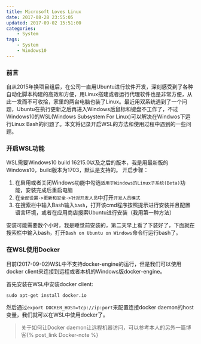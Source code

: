 ```yaml
---
title: Microsoft Loves Linux
date: 2017-08-28 23:55:05
updated: 2017-09-02 15:51:00
categories:
    - System
tags:
    - System
    - Windows10
---
```


### 前言

自从2015年换项目组后，在公司一直用Ubuntu进行软件开发，深刻感受到了各种自动化脚本构建的高效和方便，用Linux搭建或者运行代理软件也是非常方便，从此一发而不可收拾，家里的两台电脑也装了Linux。最近用双系统遇到了一个问题，Ubuntu在执行更新之后再进入Windows后鼠标和键盘不工作了，不过Windows10的WSL(Windows Subsystem For Linux)可以解决在Windwos下运行Linux Bash的问题了。本文将记录开启WSL的方法和使用过程中遇到的一些问题。

<!--more-->

### 开启WSL功能

WSL需要Windows10 build 16215.0以及之后的版本，我是用最新版的Windows10，build版本为1703，默认是支持的。
开启步骤：
1. 在启用或者关闭Windows功能中勾选``适用于Windows的Linux子系统(Beta)``功能，安装完成后重启电脑
2. 在``全部设置->更新和安全->针对开发人员``中打开``开发人员模式``
3. 在搜索栏中输入Bash输入``bash``，打开该cmd程序按照提示进行安装并且配置语言环境，或者在应用商店搜索Ubuntu进行安装（我用第一种方法）

安装可能需要数个小时，我是睡觉前安装的，第二天早上看了下装好了，下面就在搜索栏中输入bash，打开``Bash on Ubuntu on Windows``命令行运行bash了。

### 在WSL使用Docker

目前(2017-09-02)WSL中不支持docker-engine的运行，但是我们可以使用docker client来连接到远程或者本机的Windows版docker-engine。

首先安装在WSL中安装docker client:

```
sudo apt-get install docker.io
```

然后通过``export DOCKER_HOST=tcp://ip:port``来配置连接docker daemon的host变量，我们就可以在WSL中使用docker了。

> 关于如何让Docker daemon让远程机器访问，可以参考本人的另外一篇博客{% post_link Docker-note %}